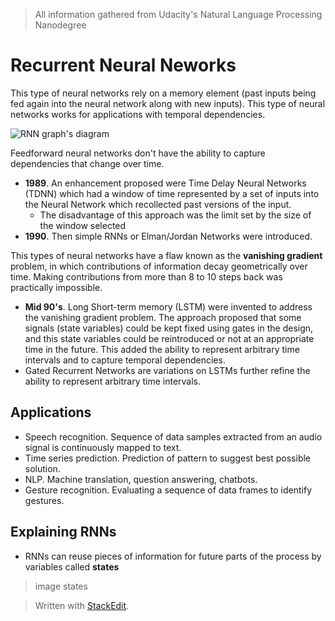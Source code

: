 > All information gathered from Udacity's Natural Language Processing Nanodegree

# Recurrent Neural Neworks

This type of neural networks rely on a memory element (past inputs being fed again into the neural network along with new inputs). This type of neural networks works for applications with temporal dependencies. 

![RNN graph's diagram](https://raw.githubusercontent.com/euphonie/study-notes/master/Computer%20Science/Theory/Natural%20Language%20Processing/rnn.png)

Feedforward neural networks don't have the ability to capture dependencies that change over time.

- **1989**. An enhancement proposed were Time Delay Neural Networks (TDNN) which had a window of time represented by a set of inputs into the Neural Network which recollected past versions of the input. 
	- The disadvantage of this approach was the limit set by the size of the window selected
- **1990**. Then simple RNNs or Elman/Jordan Networks were introduced.

This types of neural networks have a flaw known as the **vanishing gradient** problem, in which contributions of information decay geometrically over time. Making contributions from more than  8 to 10 steps back was practically impossible.

- **Mid 90's**. Long Short-term memory (LSTM) were invented to address the vanishing gradient problem. The approach proposed that some signals (state variables) could be kept fixed using gates in the design, and this state variables could be reintroduced or not at an appropriate time in the future. This added the ability to represent arbitrary time intervals and to capture temporal dependencies.
- Gated Recurrent Networks are variations on LSTMs further refine the ability to represent arbitrary time intervals.

## Applications

- Speech recognition. Sequence of data samples extracted from an audio signal is continuously mapped to text. 
- Time series prediction. Prediction of pattern to suggest best possible solution.
- NLP. Machine translation, question answering, chatbots.
- Gesture recognition. Evaluating a sequence of data frames to identify gestures.

## Explaining RNNs

- RNNs can reuse pieces of information for future parts of the process by variables called **states**

> image states

> Written with [StackEdit](https://stackedit.io/).
<!--stackedit_data:
eyJoaXN0b3J5IjpbMjM4Mzg2MDEsLTQwNDQxODQ0LC00OTE5Mz
g3NDYsLTExMDE0NTA5MDgsNDU4OTIwNDEzLDEwODUwMDg3Njgs
MTQwMjc1MjA1NywxOTg2Njc3NjQyLDEwMDMwNjE3OTMsLTEwNT
IzOTU1NjMsLTU5MzMxODUxNSw0NjcxMjAxMzcsMTA5MTYyNjg3
OSwtMzM5MzUyODI2LC0xMjEyODczMDQ2LDEzMzU5NjQ4NDEsND
AyMDA5NTMxLC03NDc5MjcwNywyMDg4Nzg3MTgxLDIwNDI2NDkx
N119
-->